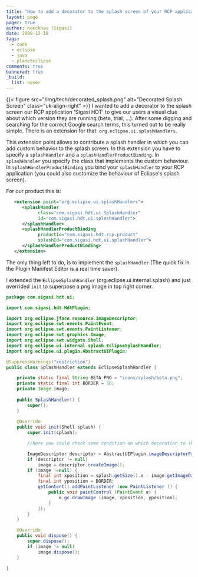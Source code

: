 ```yaml
---
title: "How to add a decorator to the splash screen of your RCP application?"
layout: page 
pager: true
author: heeckhau (Sigasi)
date: 2009-12-18
tags: 
  - code
  - eclipse
  - java
  - planeteclipse
comments: true
bannerad: true
_build:
  list: never
---
```


{{< figure src="/img/tech/decorated_splash.png" alt="Decorated Splash Screen" class="uk-align-right" >}}
I wanted to add a decorator to the splash screen our RCP application 'Sigasi HDT' to give our users a visual clue about which version they are running (beta, trial, ...). After some digging and searching for the correct Google search terms, this turned out to be really simple. There is an extension for that: `org.eclipse.ui.splashHandlers`.

This extension point allows to contribute a splash handler in which you can add custom behavior to the splash screen.
In this extension you have to specify a `splashHandler` and a `splashHandlerProductBinding`. In `splashHandler` you specify the class that implements the custom behaviour. In `splashHandlerProductBinding` you bind your `splashHandler` to your RCP application (you could also customize the behaviour of Eclipse's splash screen).

For our product this is:

```xml
   <extension point="org.eclipse.ui.splashHandlers">
      <splashHandler
            class="com.sigasi.hdt.ui.SplashHandler"
            id="com.sigasi.hdt.ui.splashHandler">
      </splashHandler>
      <splashHandlerProductBinding
            productId="com.sigasi.hdt.rcp.product"
            splashId="com.sigasi.hdt.ui.splashHandler">
      </splashHandlerProductBinding>
   </extension>
```

The only thing left to do, is to implement the `splashHandler` (The quick fix in the Plugin Manifest Editor is a real time saver).

I extended the `EclipseSplashHandler` (org.eclipse.ui.internal.splash) and just overrided `init` to superpose a png image in top right corner. 

```java
package com.sigasi.hdt.ui;

import com.sigasi.hdt.HdtPlugin;

import org.eclipse.jface.resource.ImageDescriptor;
import org.eclipse.swt.events.PaintEvent;
import org.eclipse.swt.events.PaintListener;
import org.eclipse.swt.graphics.Image;
import org.eclipse.swt.widgets.Shell;
import org.eclipse.ui.internal.splash.EclipseSplashHandler;
import org.eclipse.ui.plugin.AbstractUIPlugin;

@SuppressWarnings("restriction")
public class SplashHandler extends EclipseSplashHandler {

	private static final String BETA_PNG = "icons/splash/beta.png";
	private static final int BORDER = 10;
	private Image image;
	
	public SplashHandler() {
		super();
	}
	
	@Override
	public void init(Shell splash) {
		super.init(splash);

		//here you could check some condition on which decoration to show

		ImageDescriptor descriptor = AbstractUIPlugin.imageDescriptorFromPlugin(HdtPlugin.ID, BETA_PNG);
		if (descriptor != null)
			image = descriptor.createImage();
		if (image !=null) {
			final int xposition = splash.getSize().x - image.getImageData().width - BORDER;
			final int yposition = BORDER;
			getContent().addPaintListener (new PaintListener () {
				public void paintControl (PaintEvent e) {
					e.gc.drawImage (image, xposition, yposition);
				}
			});
		}
	}

	@Override
	public void dispose() {
		super.dispose();
		if (image != null)
			image.dispose();
	}

}
```
